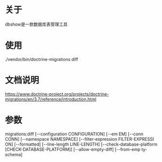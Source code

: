 # 关于
dbshow是一款数据库表管理工具

# 使用
./vendor/bin/doctrine-migrations diff

# 文档说明
https://www.doctrine-project.org/projects/doctrine-migrations/en/3.7/reference/introduction.html

# 参数
migrations:diff [--configuration CONFIGURATION] [--em EM] [--conn CONN] [--namespace NAMESPACE] [--filter-expression FILTER-EXPRESSI
ON] [--formatted] [--line-length LINE-LENGTH] [--check-database-platform [CHECK-DATABASE-PLATFORM]] [--allow-empty-diff] [--from-emp
ty-schema]


